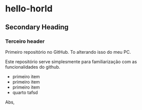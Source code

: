 # hello-horld
## Secondary Heading
### Terceiro header
Primeiro repositório no GitHub.
To alterando isso do meu PC.

Este repositório serve simplesmente para familiarização com as funcionalidades do github.

* primeiro item
* primeiro item
* primeiro item
* quarto tafsd

Abs,
